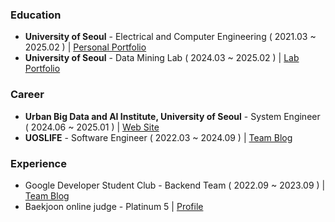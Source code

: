 ### Education

- **University of Seoul** - Electrical and Computer Engineering ( 2021.03 ~ 2025.02 ) | [Personal Portfolio](https://marsboy.info)
- **University of Seoul** - Data Mining Lab ( 2024.03 ~ 2025.02 ) | [Lab Portfolio](https://datamining.uos.ac.kr)

### Career

- **Urban Big Data and AI Institute, University of Seoul** - System Engineer ( 2024.06 ~ 2025.01 ) | [Web Site](https://ubai.uos.ac.kr)
- **UOSLIFE** - Software Engineer ( 2022.03 ~ 2024.09 ) | [Team Blog](https://www.uoslife.team/services)

### Experience

- Google Developer Student Club - Backend Team ( 2022.09 ~ 2023.09 ) | [Team Blog](https://gdsc-university-of-seoul.github.io/)
- Baekjoon online judge - Platinum 5 | [Profile](https://www.acmicpc.net/user/rkdgudwns)
